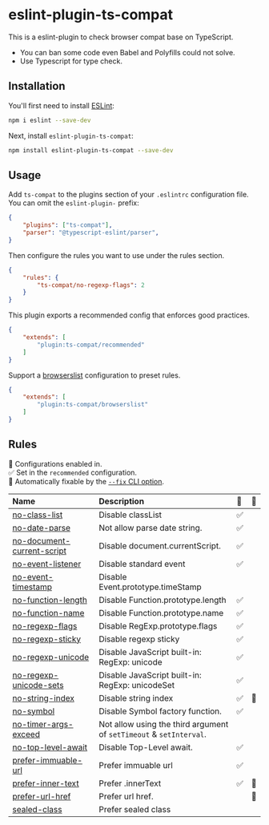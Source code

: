 # eslint-plugin-ts-compat

This is a eslint-plugin to check browser compat base on TypeScript.

* You can ban some code even Babel and Polyfills could not solve.
* Use Typescript for type check.

## Installation

You'll first need to install [ESLint](https://eslint.org/):

```sh
npm i eslint --save-dev
```

Next, install `eslint-plugin-ts-compat`:

```sh
npm install eslint-plugin-ts-compat --save-dev
```

## Usage

Add `ts-compat` to the plugins section of your `.eslintrc` configuration file. You can omit the `eslint-plugin-` prefix:

```json
{
    "plugins": ["ts-compat"],
    "parser": "@typescript-eslint/parser",
}
```


Then configure the rules you want to use under the rules section.

```json
{
    "rules": {
        "ts-compat/no-regexp-flags": 2
    }
}
```

This plugin exports a recommended config that enforces good practices.

```json
{
    "extends": [
        "plugin:ts-compat/recommended"
    ]
}
```

Support a [browserslist](https://www.npmjs.com/package/browserslist) configuration to preset rules.

```json
{
    "extends": [
        "plugin:ts-compat/browserslist"
    ]
}
```

## Rules

<!-- begin auto-generated rules list -->

💼 Configurations enabled in.\
✅ Set in the `recommended` configuration.\
🔧 Automatically fixable by the [`--fix` CLI option](https://eslint.org/docs/user-guide/command-line-interface#--fix).

| Name                                                                   | Description                                                         | 💼 | 🔧 |
| :--------------------------------------------------------------------- | :------------------------------------------------------------------ | :- | :- |
| [no-class-list](docs/rules/no-class-list.md)                           | Disable classList                                                   | ✅  |    |
| [no-date-parse](docs/rules/no-date-parse.md)                           | Not allow parse date string.                                        | ✅  |    |
| [no-document-current-script](docs/rules/no-document-current-script.md) | Disable document.currentScript.                                     | ✅  |    |
| [no-event-listener](docs/rules/no-event-listener.md)                   | Disable standard event                                              | ✅  |    |
| [no-event-timestamp](docs/rules/no-event-timestamp.md)                 | Disable Event.prototype.timeStamp                                   |    |    |
| [no-function-length](docs/rules/no-function-length.md)                 | Disable Function.prototype.length                                   | ✅  |    |
| [no-function-name](docs/rules/no-function-name.md)                     | Disable Function.prototype.name                                     | ✅  |    |
| [no-regexp-flags](docs/rules/no-regexp-flags.md)                       | Disable RegExp.prototype.flags                                      | ✅  |    |
| [no-regexp-sticky](docs/rules/no-regexp-sticky.md)                     | Disable regexp sticky                                               | ✅  |    |
| [no-regexp-unicode](docs/rules/no-regexp-unicode.md)                   | Disable JavaScript built-in: RegExp: unicode                        | ✅  |    |
| [no-regexp-unicode-sets](docs/rules/no-regexp-unicode-sets.md)         | Disable JavaScript built-in: RegExp: unicodeSet                     | ✅  |    |
| [no-string-index](docs/rules/no-string-index.md)                       | Disable string index                                                | ✅  | 🔧 |
| [no-symbol](docs/rules/no-symbol.md)                                   | Disable Symbol factory function.                                    | ✅  |    |
| [no-timer-args-exceed](docs/rules/no-timer-args-exceed.md)             | Not allow using the third argument of `setTimeout` & `setInterval`. |    |    |
| [no-top-level-await](docs/rules/no-top-level-await.md)                 | Disable Top-Level await.                                            | ✅  |    |
| [prefer-immuable-url](docs/rules/prefer-immuable-url.md)               | Prefer immuable url                                                 | ✅  |    |
| [prefer-inner-text](docs/rules/prefer-inner-text.md)                   | Prefer .innerText                                                   | ✅  | 🔧 |
| [prefer-url-href](docs/rules/prefer-url-href.md)                       | Prefer url href.                                                    |    | 🔧 |
| [sealed-class](docs/rules/sealed-class.md)                             | Prefer sealed class                                                 |    |    |

<!-- end auto-generated rules list -->


